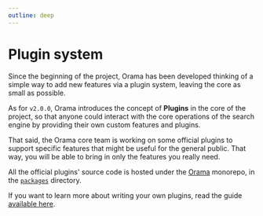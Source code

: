 ```yaml
---
outline: deep
---
```


# Plugin system

Since the beginning of the project, Orama has been developed thinking of a simple way to add new features via a plugin system, leaving the core as small as possible.

As for `v2.0.0`, Orama introduces the concept of **Plugins** in the core of the project, so that anyone could interact with the core operations of the search engine by providing their own custom features and plugins.

That said, the Orama core team is working on some official plugins to support specific features that might be useful for the general public. That way, you will be able to bring in only the features you really need.

All the official plugins' source code is hosted under the [Orama](https://github.com/oramasearch/orama) monorepo, in the [`packages`](https://github.com/oramasearch/orama/tree/main/packages) directory.

If you want to learn more about writing your own plugins, read the guide [available here](/open-source/plugins/writing-your-own-plugins).